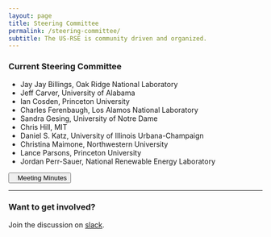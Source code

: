 ```yaml
---
layout: page
title: Steering Committee
permalink: /steering-committee/
subtitle: The US-RSE is community driven and organized.
---
```



### Current Steering Committee

* Jay Jay Billings, Oak Ridge National Laboratory
* Jeff Carver, University of Alabama
* Ian Cosden, Princeton University
* Charles Ferenbaugh, Los Alamos National Laboratory
* Sandra Gesing, University of Notre Dame
* Chris Hill, MIT
* Daniel S. Katz, University of Illinois Urbana-Champaign
* Christina Maimone, Northwestern University
* Lance Parsons, Princeton University
* Jordan Perr-Sauer, National Renewable Energy Laboratory

<a href="https://docs.google.com/document/d/124vHK6f2gb3XKuTYhzBQbCPOKvkgwW5Xnh7nBAKEKho/edit?usp=sharing" target="_blank">
<button class="btn btn-primary"><i style="margin-right:10px" class="fa fa-file-text-o"></i> Meeting Minutes</button></a>

<hr>

### Want to get involved?

Join the discussion on [slack](https://usrse.slack.com/).

